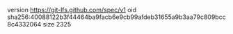 version https://git-lfs.github.com/spec/v1
oid sha256:40088122b3f44464ba9facb6e9cb99afdeb31655a9b3aa79c809bcc8c4332064
size 2325
